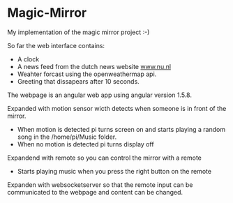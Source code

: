 # Magic-Mirror

My implementation of the magic mirror project :-)

So far the web interface contains:
- A clock
- A news feed from the dutch news website www.nu.nl
- Weahter forcast using the openweathermap api.
- Greeting that dissapears after 10 seconds.

The webpage is an angular web app using angular version 1.5.8.

Expanded with motion sensor wicth detects when someone is in front of the mirror.
- When motion is detected pi turns screen on and starts playing a random song in the /home/pi/Music folder. 
- When no motion is detected pi turns display off

Expandend with remote so you can control the mirror with a remote
- Starts playing music when you press the right button on the remote

Expanden with websocketserver so that the remote input can be communicated to the webpage and content can be changed.
